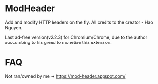 # ModHeader
Add and modify HTTP headers on the fly. All credits to the creator - Hao Nguyen.

Last ad-free version(v2.2.3) for Chromium/Chrome, due to the author succumbing to his greed to monetise this extension.

# FAQ

Not ran/owned by me -> https://mod-header.appspot.com/


